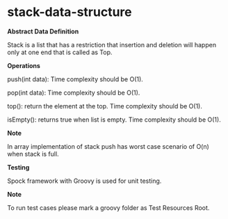 # stack-data-structure

**Abstract Data Definition**

Stack is a list that has a restriction that insertion and deletion will happen only at one end that is called as Top.

**Operations**

push(int data): Time complexity should be O(1).

pop(int data): Time complexity should be O(1).

top(): return the element at the top. Time complexity should be O(1).

isEmpty(): returns true when list is empty. Time complexity should be O(1).

**Note**

In array implementation of stack push has worst case scenario of O(n) when stack is full.

**Testing**

Spock framework with Groovy is used for unit testing.

**Note**

To run test cases please mark a groovy folder as Test Resources Root.